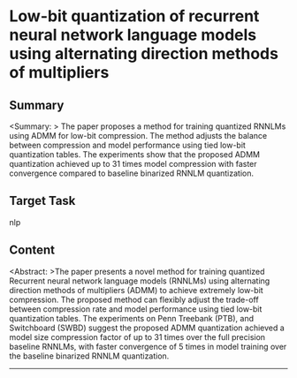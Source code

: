 # Low-bit quantization of recurrent neural network language models using alternating direction methods of multipliers

## Summary

<Summary: > The paper proposes a method for training quantized RNNLMs using ADMM for low-bit compression. The method adjusts the balance between compression and model performance using tied low-bit quantization tables. The experiments show that the proposed ADMM quantization achieved up to 31 times model compression with faster convergence compared to baseline binarized RNNLM quantization.


## Target Task

nlp

## Content

<Abstract: >The paper presents a novel method for training quantized Recurrent neural network language models (RNNLMs) using alternating direction methods of multipliers (ADMM) to achieve extremely low-bit compression. The proposed method can flexibly adjust the trade-off between compression rate and model performance using tied low-bit quantization tables. The experiments on Penn Treebank (PTB), and Switchboard (SWBD) suggest the proposed ADMM quantization achieved a model size compression factor of up to 31 times over the full precision baseline RNNLMs, with faster convergence of 5 times in model training over the baseline binarized RNNLM quantization.



---


